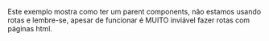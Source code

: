 Este exemplo mostra como ter um parent components, não estamos usando rotas e lembre-se, apesar de funcionar é MUITO inviável fazer rotas com páginas html.
